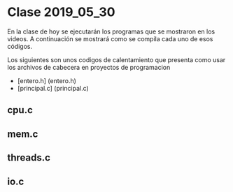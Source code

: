 # Clase 2019_05_30

En la clase de hoy se ejecutarán los programas que se mostraron en los videos. A
 continuación se mostrará como se compila cada uno de esos códigos.

Los siguientes son unos codigos de calentamiento que presenta como usar los 
archivos de cabecera en proyectos de programacion 

* [entero.h] (entero.h) 
* [principal.c] (principal.c)

## cpu.c

## mem.c

## threads.c

## io.c

